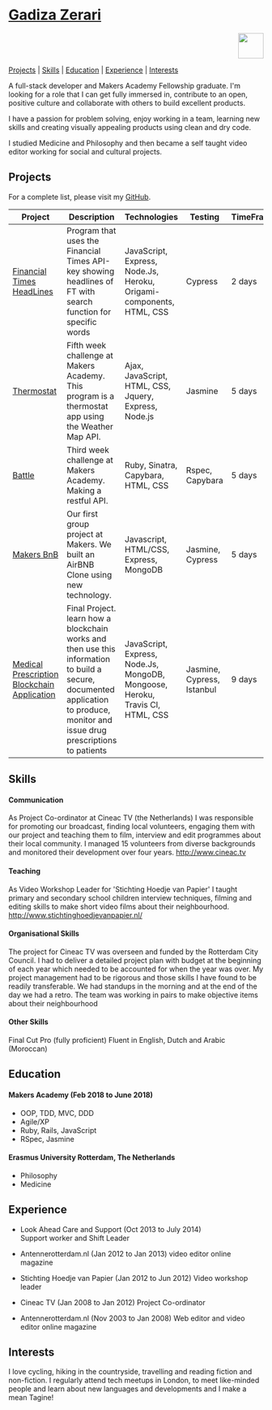 # [Gadiza Zerari](mailto:gadizaz@hotmail.com)

<p align="right">
<a href="https://www.linkedin.com/in/gadiza-zerari-55010259/"><img src="https://user-images.githubusercontent.com/33194929/43586078-94213978-965e-11e8-8372-e4308985f9d0.png" width="50"></a>
</p>

[Projects](#projects) | [Skills](#skills) | [Education](#education) | [Experience](#experience) | [Interests](#interests)


A full-stack developer and Makers Academy Fellowship graduate. I'm looking for a role that I can get fully immersed in, contribute to an open, positive culture and collaborate with others to build excellent products.

I have a passion for problem solving, enjoy working in a team, learning new skills and creating visually appealing products using clean and dry code.

I studied Medicine and Philosophy and then became a self taught video editor working for social and cultural projects.

## Projects

For a complete list, please visit my [GitHub](https://github.com/zerga9?tab=repositories).

| Project                                                                                     | Description                                                                                                                                                                      | Technologies                                                                  | Testing                    | TimeFrame |
| ------------------------------------------------------------------------------------------- | -------------------------------------------------------------------------------------------------------------------------------------------------------------------------------- | ----------------------------------------------------------------------------- | -------------------------- | --------- |
| [Financial Times HeadLines](https://github.com/zerga9/FT-HeadLines)                         | Program that uses the Financial Times API-key showing headlines of FT with search function for specific words                                                                    | JavaScript, Express, Node.Js, Heroku, Origami-components, HTML, CSS           | Cypress                    | 2 days    |
| [Thermostat](https://github.com/zerga9/thermostat-js)                                       | Fifth week challenge at Makers Academy. This program is a thermostat app using the Weather Map API.                                                                              | Ajax, JavaScript, HTML, CSS, Jquery, Express, Node.js                         | Jasmine                    | 5 days    |
| [Battle](https://github.com/zerga9/battle)                                                  | Third week challenge at Makers Academy. Making a restful API.                                                                                                                    | Ruby, Sinatra, Capybara, HTML, CSS                                            | Rspec, Capybara            | 5 days    |
| [Makers BnB ](https://github.com/zerga9/makersbnb)                                          | Our first group project at Makers. We built an AirBNB Clone using new technology.                                                                                                | Javascript, HTML/CSS, Express, MongoDB                                        | Jasmine, Cypress           | 5 days    |
| [Medical Prescription Blockchain Application](https://github.com/zerga9/blockchain_project) | Final Project. learn how a blockchain works and then use this information to build a secure, documented application to produce, monitor and issue drug prescriptions to patients | JavaScript, Express, Node.Js, MongoDB, Mongoose, Heroku, Travis CI, HTML, CSS | Jasmine, Cypress, Istanbul | 9 days    |

## Skills

#### Communication

As Project Co-ordinator at Cineac TV (the Netherlands) I was responsible for promoting our broadcast, finding local volunteers, engaging them with our project and teaching them to film, interview and edit programmes about their local community. I managed 15 volunteers from diverse backgrounds and monitored their development over four years. http://www.cineac.tv

#### Teaching

As Video Workshop Leader for 'Stichting Hoedje van Papier' I taught primary and secondary school children interview techniques, filming and editing skills to make short video films about their neighbourhood. http://www.stichtinghoedjevanpapier.nl/

#### Organisational Skills

The project for Cineac TV was overseen and funded by the Rotterdam City Council. I had to deliver a detailed project plan with budget at the beginning of each year which needed to be accounted for when the year was over. My project management had to be rigorous and those skills I have found to be readily transferable.
We had standups in the morning and at the end of the day we had a retro. The team was working in pairs to make objective items about their neighbourhood

#### Other Skills

Final Cut Pro (fully proficient)
Fluent in English, Dutch and Arabic (Moroccan)

## Education

#### Makers Academy (Feb 2018 to June 2018)

- OOP, TDD, MVC, DDD
- Agile/XP
- Ruby, Rails, JavaScript
- RSpec, Jasmine

#### Erasmus University Rotterdam, The Netherlands

- Philosophy
- Medicine

## Experience

- Look Ahead Care and Support (Oct 2013 to July 2014)  
  Support worker and Shift Leader

- Antennerotterdam.nl (Jan 2012 to Jan 2013)
  video editor online magazine

- Stichting Hoedje van Papier (Jan 2012 to Jun 2012)
  Video workshop leader

- Cineac TV (Jan 2008 to Jan 2012)
  Project Co-ordinator

- Antennerotterdam.nl (Nov 2003 to Jan 2008)
  Web editor and video editor online magazine

## Interests

I love cycling, hiking in the countryside, travelling and reading fiction and non-fiction. I regularly attend tech meetups in London, to meet like-minded people and learn about new languages and developments and I make a mean Tagine!
